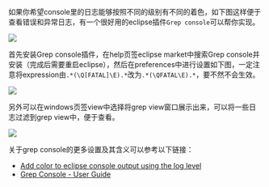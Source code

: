 如果你希望console里的日志能够按照不同的级别有不同的着色，如下图这样便于查看错误和异常日志，有一个很好用的eclipse插件`Grep console`可以帮你实现。

![](http://7xry05.com1.z0.glb.clouddn.com/201707142005_208.png)

首先安装Grep console插件，在help页签eclipse market中搜索Grep console并安装（完成后需要重启eclipse），然后在preferences中进行设置如下图，一定注意将expression由`.*(\Q[FATAL]\E).*`改为`.*(\QFATAL\E).*`，要不然不会生效。

![](http://7xry05.com1.z0.glb.clouddn.com/201707142027_598.png)

另外可以在windows页签view中选择将grep view窗口展示出来，可以将一些日志过滤到grep view中，便于查看。

![](http://7xry05.com1.z0.glb.clouddn.com/201707142031_586.png)

关于grep console的更多设置及其含义可以参考以下链接：

- [Add color to eclipse console output using the log level](https://atechblogagain.wordpress.com/2013/06/03/add-color-to-eclipse-console-output-using-the-log-level/)
- [Grep Console - User Guide](http://marian.schedenig.name/wp-content/static/grepconsole_userguide/)